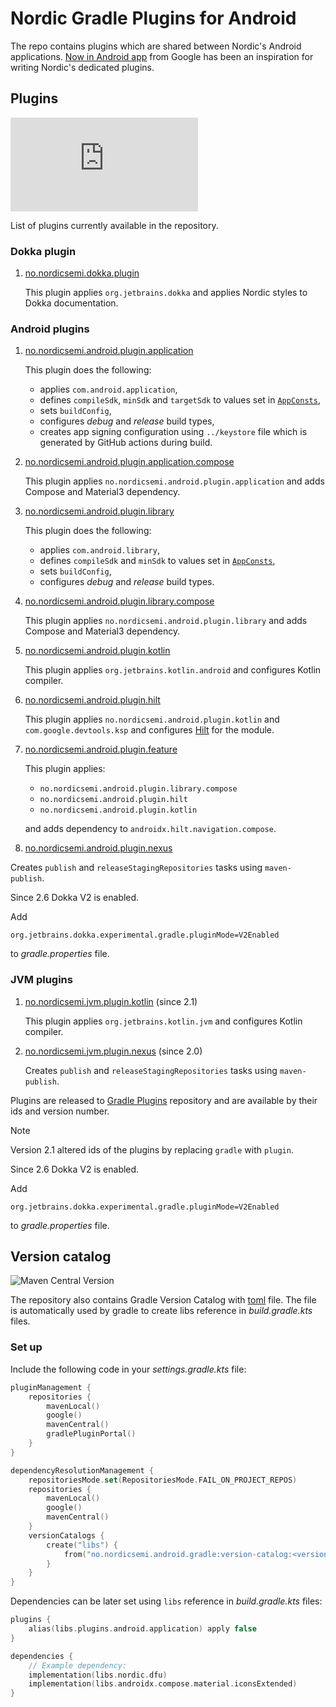 # Nordic Gradle Plugins for Android

The repo contains plugins which are shared between Nordic's Android applications.
[Now in Android app](https://github.com/android/nowinandroid) from Google has been an inspiration
for writing Nordic's dedicated plugins.

## Plugins

![Gradle Plugin Portal Version](https://img.shields.io/gradle-plugin-portal/v/no.nordicsemi.android.plugin.application)

List of plugins currently available in the repository.

### Dokka plugin

1. [no.nordicsemi.dokka.plugin](plugins/src/main/kotlin/NordicDokkaPlugin.kt)

   This plugin applies `org.jetbrains.dokka` and applies Nordic styles to Dokka documentation.

### Android plugins

1. [no.nordicsemi.android.plugin.application](plugins/src/main/kotlin/AndroidApplicationConventionPlugin.kt)

   This plugin does the following:
   * applies `com.android.application`,
   * defines `compileSdk`, `minSdk` and `targetSdk` to values set in
     [`AppConsts`](https://github.com/NordicSemiconductor/Android-Gradle-Plugins/blob/kotlin2/plugins/src/main/kotlin/no/nordicsemi/android/AppConsts.kt),
   * sets `buildConfig`,
   * configures _debug_ and _release_ build types,
   * creates app signing configuration using `../keystore` file which is generated by GitHub actions during build.

2. [no.nordicsemi.android.plugin.application.compose](plugins/src/main/kotlin/AndroidApplicationComposeConventionPlugin.kt)

   This plugin applies `no.nordicsemi.android.plugin.application` and adds Compose and Material3 dependency.

3. [no.nordicsemi.android.plugin.library](plugins/src/main/kotlin/AndroidLibraryConventionPlugin.kt)

   This plugin does the following:
   * applies `com.android.library`,
   * defines `compileSdk` and `minSdk` to values set in
     [`AppConsts`](https://github.com/NordicSemiconductor/Android-Gradle-Plugins/blob/kotlin2/plugins/src/main/kotlin/no/nordicsemi/android/AppConsts.kt),
   * sets `buildConfig`,
   * configures _debug_ and _release_ build types.

4. [no.nordicsemi.android.plugin.library.compose](plugins/src/main/kotlin/AndroidLibraryComposeConventionPlugin.kt)

   This plugin applies `no.nordicsemi.android.plugin.library` and adds Compose and Material3 dependency.

5. [no.nordicsemi.android.plugin.kotlin](plugins/src/main/kotlin/AndroidNexusRepositoryPlugin.kt)

   This plugin applies `org.jetbrains.kotlin.android` and configures Kotlin compiler.

7. [no.nordicsemi.android.plugin.hilt](plugins/src/main/kotlin/AndroidHiltConventionPlugin.kt)

   This plugin applies `no.nordicsemi.android.plugin.kotlin` and `com.google.devtools.ksp` and
   configures [Hilt](https://dagger.dev/hilt/) for the module.

9. [no.nordicsemi.android.plugin.feature](plugins/src/main/kotlin/AndroidFeatureConventionPlugin.kt)

   This plugin applies:
   * `no.nordicsemi.android.plugin.library.compose`
   * `no.nordicsemi.android.plugin.hilt`
   * `no.nordicsemi.android.plugin.kotlin`

   and adds dependency to `androidx.hilt.navigation.compose`.

10. [no.nordicsemi.android.plugin.nexus](plugins/src/main/kotlin/AndroidKotlinConventionPlugin.kt)

Creates `publish` and `releaseStagingRepositories` tasks using `maven-publish`.

Since 2.6 Dokka V2 is enabled.

Add 
```
org.jetbrains.dokka.experimental.gradle.pluginMode=V2Enabled
```
to _gradle.properties_ file.

### JVM plugins

1. [no.nordicsemi.jvm.plugin.kotlin](plugins/src/main/kotlin/JvmKotlinConventionPlugin.kt) (since 2.1)

   This plugin applies `org.jetbrains.kotlin.jvm` and configures Kotlin compiler.

2. [no.nordicsemi.jvm.plugin.nexus](plugins/src/main/kotlin/JvmNexusRepositoryPlugin.kt) (since 2.0)

   Creates `publish` and `releaseStagingRepositories` tasks using `maven-publish`.

Plugins are released to [Gradle Plugins](https://plugins.gradle.org/search?term=no.nordicsemi) repository
and are available by their ids and version number.

> [!Note]
> Version 2.1 altered ids of the plugins by replacing `gradle` with `plugin`.

Since 2.6 Dokka V2 is enabled.

Add
```
org.jetbrains.dokka.experimental.gradle.pluginMode=V2Enabled
```
to _gradle.properties_ file.

## Version catalog

![Maven Central Version](https://img.shields.io/maven-central/v/no.nordicsemi.android.gradle/version-catalog)

The repository also contains Gradle Version Catalog with [toml](gradle/libs.versions.toml) file.
The file is automatically used by gradle to create libs reference in _build.gradle.kts_ files.

### Set up

Include the following code in your _settings.gradle.kts_ file:
```kotlin
pluginManagement {
    repositories {
        mavenLocal()
        google()
        mavenCentral()
        gradlePluginPortal()
    }
}

dependencyResolutionManagement {
    repositoriesMode.set(RepositoriesMode.FAIL_ON_PROJECT_REPOS)
    repositories {
        mavenLocal()
        google()
        mavenCentral()
    }
    versionCatalogs {
        create("libs") {
            from("no.nordicsemi.android.gradle:version-catalog:<version>")
        }
    }
}
```

Dependencies can be later set using `libs` reference in _build.gradle.kts_ files:
```kotlin
plugins {
    alias(libs.plugins.android.application) apply false
}

dependencies {
    // Example dependency:
    implementation(libs.nordic.dfu)
    implementation(libs.androidx.compose.material.iconsExtended)
}
```
